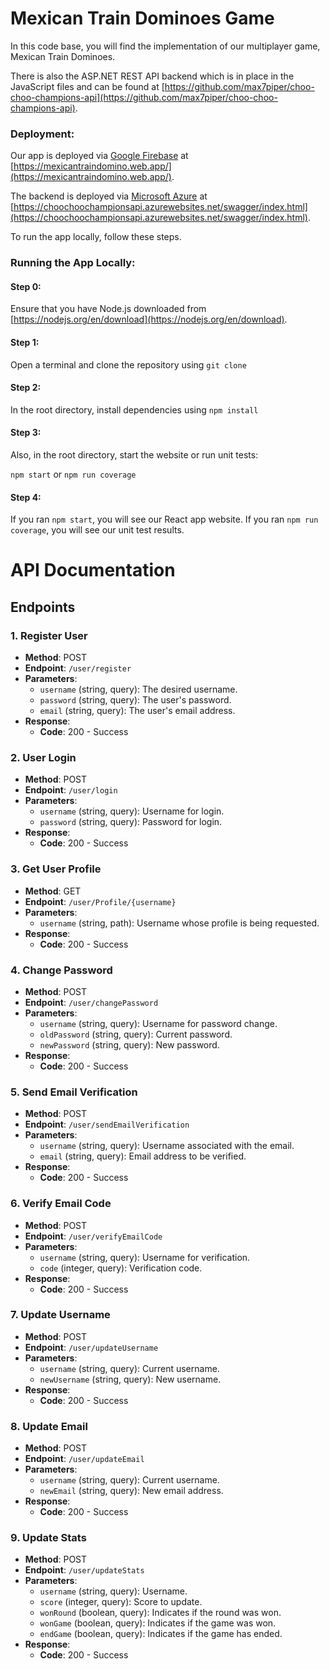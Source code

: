 # Mexican Train Dominoes Game

In this code base, you will find the implementation of our multiplayer game, Mexican Train Dominoes.

There is also the ASP.NET REST API backend which is in place in the JavaScript files and can be found at [https://github.com/max7piper/choo-choo-champions-api](https://github.com/max7piper/choo-choo-champions-api).

### Deployment:

Our app is deployed via [Google Firebase](https://firebase.google.com/) at [https://mexicantraindomino.web.app/](https://mexicantraindomino.web.app/).

The backend is deployed via [Microsoft Azure](https://azure.microsoft.com/en-us) at [https://choochoochampionsapi.azurewebsites.net/swagger/index.html](https://choochoochampionsapi.azurewebsites.net/swagger/index.html).

To run the app locally, follow these steps.

### Running the App Locally:

#### Step 0:

Ensure that you have Node.js downloaded from [https://nodejs.org/en/download](https://nodejs.org/en/download).

#### Step 1:

Open a terminal and clone the repository using ```git clone```

#### Step 2:

In the root directory, install dependencies using ```npm install```

#### Step 3:

Also, in the root directory, start the website or run unit tests:

```npm start``` or ```npm run coverage```

#### Step 4:

If you ran ```npm start```, you will see our React app website. If you ran ```npm run coverage```, you will see our unit test results.

# API Documentation

## Endpoints

### 1. Register User
- **Method**: POST
- **Endpoint**: `/user/register`
- **Parameters**:
  - `username` (string, query): The desired username.
  - `password` (string, query): The user's password.
  - `email` (string, query): The user's email address.
- **Response**:
  - **Code**: 200 - Success

### 2. User Login
- **Method**: POST
- **Endpoint**: `/user/login`
- **Parameters**:
  - `username` (string, query): Username for login.
  - `password` (string, query): Password for login.
- **Response**:
  - **Code**: 200 - Success

### 3. Get User Profile
- **Method**: GET
- **Endpoint**: `/user/Profile/{username}`
- **Parameters**:
  - `username` (string, path): Username whose profile is being requested.
- **Response**:
  - **Code**: 200 - Success

### 4. Change Password
- **Method**: POST
- **Endpoint**: `/user/changePassword`
- **Parameters**:
  - `username` (string, query): Username for password change.
  - `oldPassword` (string, query): Current password.
  - `newPassword` (string, query): New password.
- **Response**:
  - **Code**: 200 - Success

### 5. Send Email Verification
- **Method**: POST
- **Endpoint**: `/user/sendEmailVerification`
- **Parameters**:
  - `username` (string, query): Username associated with the email.
  - `email` (string, query): Email address to be verified.
- **Response**:
  - **Code**: 200 - Success

### 6. Verify Email Code
- **Method**: POST
- **Endpoint**: `/user/verifyEmailCode`
- **Parameters**:
  - `username` (string, query): Username for verification.
  - `code` (integer, query): Verification code.
- **Response**:
  - **Code**: 200 - Success

### 7. Update Username
- **Method**: POST
- **Endpoint**: `/user/updateUsername`
- **Parameters**:
  - `username` (string, query): Current username.
  - `newUsername` (string, query): New username.
- **Response**:
  - **Code**: 200 - Success

### 8. Update Email
- **Method**: POST
- **Endpoint**: `/user/updateEmail`
- **Parameters**:
  - `username` (string, query): Current username.
  - `newEmail` (string, query): New email address.
- **Response**:
  - **Code**: 200 - Success

### 9. Update Stats
- **Method**: POST
- **Endpoint**: `/user/updateStats`
- **Parameters**:
  - `username` (string, query): Username.
  - `score` (integer, query): Score to update.
  - `wonRound` (boolean, query): Indicates if the round was won.
  - `wonGame` (boolean, query): Indicates if the game was won.
  - `endGame` (boolean, query): Indicates if the game has ended.
- **Response**:
  - **Code**: 200 - Success

